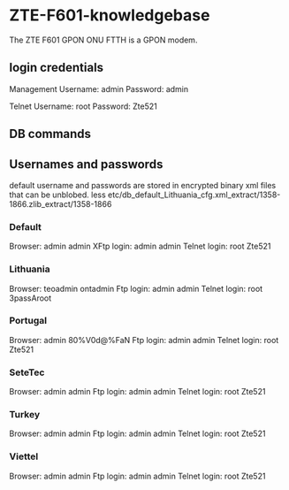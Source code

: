 # ZTE-F601-knowledgebase

The ZTE F601 GPON ONU FTTH is a GPON modem. 

## login credentials
Management
Username: admin
Password: admin

Telnet
Username: root
Password: Zte521

## DB commands

## Usernames and passwords

default username and passwords are stored in encrypted binary xml files that can be unblobed.
less etc/db_default_Lithuania_cfg.xml_extract/1358-1866.zlib_extract/1358-1866

### Default
Browser: admin admin
XFtp login: admin admin
Telnet login: root Zte521

### Lithuania
Browser: teoadmin ontadmin
Ftp login: admin admin
Telnet login: root 3passAroot

### Portugal
Browser: admin 80%V0d@%FaN
Ftp login: admin admin
Telnet login: root Zte521

### SeteTec
Browser: admin admin
Ftp login: admin admin
Telnet login: root Zte521

### Turkey
Browser: admin admin
Ftp login: admin admin
Telnet login: root Zte521

### Viettel
Browser: admin admin
Ftp login: admin admin
Telnet login: root Zte521




